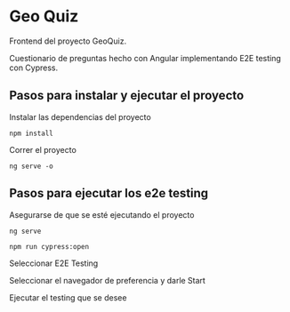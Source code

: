 # Geo Quiz
Frontend del proyecto GeoQuiz. 

Cuestionario de preguntas hecho con Angular implementando E2E testing con Cypress.

## Pasos para instalar y ejecutar el proyecto
Instalar las dependencias del proyecto
```
npm install
```
Correr el proyecto 
```
ng serve -o
```
## Pasos para ejecutar los e2e testing
Asegurarse de que se esté ejecutando el proyecto
```
ng serve
```
```
npm run cypress:open
```
Seleccionar E2E Testing

Seleccionar el navegador de preferencia y darle Start

Ejecutar el testing que se desee
